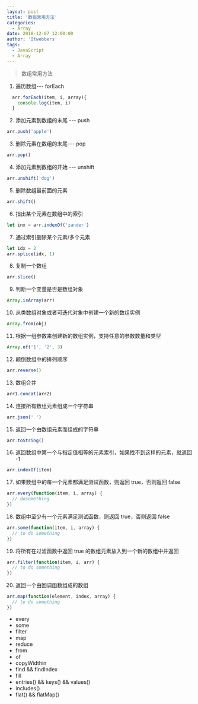 ```yaml
---
layout: post
title: '数组常用方法'
categories:
  - Array
date: 2018-12-07 12:00:00
author: 'Itwebbers'
tags:
  - JavaScript
  - Array
---
```


> 数组常用方法

1. 遍历数组--- forEach

```js
  arr.forEach(item, i, array){
    console.log(item, i)
  }
```

2. 添加元素到数组的末尾 --- push

```js
arr.push('apple')
```

3. 删除元素在数组的末尾--- pop

```js
arr.pop()
```

4. 添加元素到数组的开始 --- unshift

```js
arr.unshift('dog')
```

5. 删除数组最前面的元素

```js
arr.shift()
```

6. 指出某个元素在数组中的索引

```js
let inx = arr.indexOf('zander')
```

7. 通过索引删除某个元素/多个元素

```js
let idx = 2
arr.splice(idx, 1)
```

8. 复制一个数组

```js
arr.slice()
```

9. 判断一个变量是否是数组对象

```js
Array.isArray(arr)
```

10. 从类数组对象或者可迭代对象中创建一个新的数组实例

```js
Array.from(obj)
```

11. 根据一组参数来创建新的数组实例，支持任意的参数数量和类型

```js
Array.of('1', '2', 3)
```

12. 颠倒数组中的排列顺序

```js
arr.reverse()
```

13. 数组合并

```js
arr1.concat(arr2)
```

14. 连接所有数组元素组成一个字符串

```js
arr.json(' ')
```

15. 返回一个由数组元素而组成的字符串

```js
arr.toString()
```

16. 返回数组中第一个与指定值相等的元素索引，如果找不到这样的元素，就返回 -1

```js
arr.indexOf(item)
```

17. 如果数组中的每一个元素都满足测试函数，则返回 true，否则返回 false

```js
arr.every(function(item, i, array) {
  // dosomething
})
```

18. 数组中至少有一个元素满足测试函数，则返回 true，否则返回 false

```js
arr.some(function(item, i, array) {
  // to do something
})
```

19. 将所有在过滤函数中返回 true 的数组元素放入到一个新的数组中并返回

```js
arr.filter(function(item, i, arr) {
  // to do something
})
```

20. 返回一个由回调函数组成的数组

```js
arr.map(function(element, index, array) {
  // to do something
})
```

- every
- some
- filter
- map
- reduce
- from
- of
- copyWidthin
- find && findIndex
- fill
- entries() && keys() && values()
- includes()
- flat() && flatMap()
